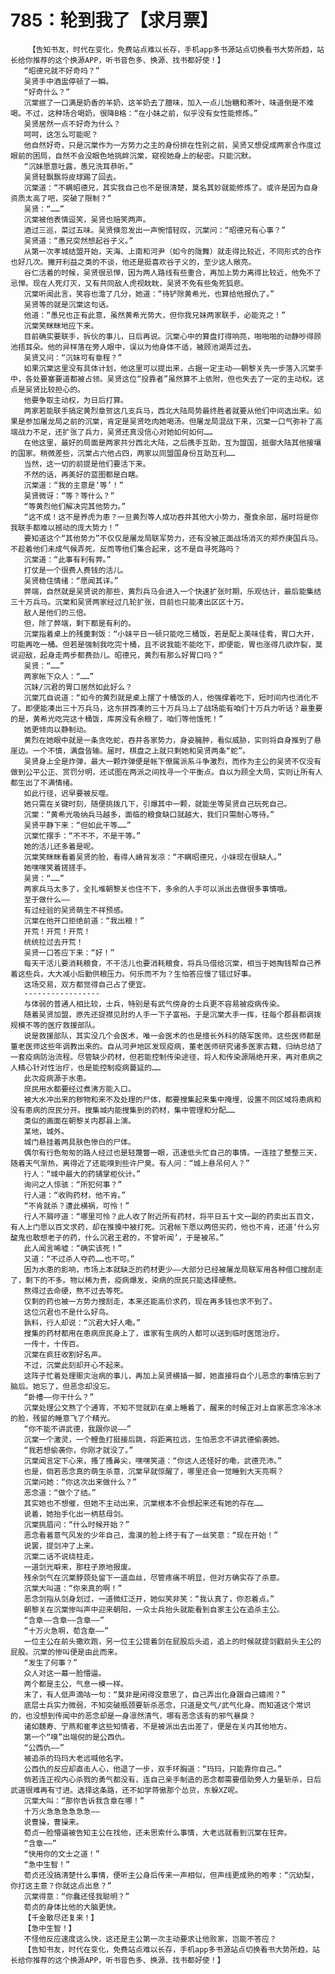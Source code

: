 # 785：轮到我了【求月票】
        【告知书友，时代在变化，免费站点难以长存，手机app多书源站点切换看书大势所趋，站长给你推荐的这个换源APP，听书音色多、换源、找书都好使！】
       “昭德兄就不好奇吗？”
       吴贤手中酒盅停顿了一瞬。
       “好奇什么？”
       沉棠抿了一口满是奶香的羊奶，这羊奶去了膻味，加入一点儿饴糖和茶叶，味道倒是不难喝。不过，这种场合喝奶，很降B格：“在小妹之前，似乎没有女性能修炼。”
       吴贤居然一点不好奇为什么？
       呵呵，这怎么可能呢？
       他自然好奇，只是沉棠作为一方势力之主的身份排在性别之前，吴贤又想促成两家合作度过眼前的困局，自然不会没眼色地挑衅沉棠，窥视她身上的秘密。只能沉默。
       “沉妹愿意吐露，愚兄洗耳恭听。”
       吴贤轻飘飘将皮球踢了回去。
       沉棠道：“不瞒昭德兄，其实我自己也不是很清楚，莫名其妙就能修炼了。或许是因为自身资质太高了吧，突破了限制？”
       吴贤：“……”
       沉棠被他表情逗笑，吴贤也赔笑两声。
       酒过三巡，菜过五味。吴贤倏忽发出一声惋惜轻叹，沉棠问：“昭德兄有心事？”
       吴贤道：“愚兄突然想起谷子义。”
       从第一次孝城结盟开始，天海、上南和河尹（如今的陇舞）就走得比较近，不同形式的合作也好几次。撇开利益之类的不谈，他还是挺喜欢谷子义的，至少这人敞亮。
       谷仁活着的时候，吴贤很忌惮，因为两人路线有些重合，再加上势力离得比较近，他免不了忌惮。现在人死灯灭，又有共同敌人虎视眈眈，吴贤不免有些兔死狐悲。
       沉棠听闻此言，笑容也澹了几分，她道：“待铲除黄希光，也算给他报仇了。”
       吴贤等的就是沉棠这句话。
       他道：“愚兄也正有此意，虽然黄希光势大，但你我兄妹两家联手，必能克之！”
       沉棠笑眯眯地应下来。
       目前确实要联手，拆伙的事儿，日后再说。沉棠心中的算盘打得响亮，啪啪啪的动静吵得顾池捂耳朵。他的异样落在旁人眼中，误以为他身体不适，被顾池湖弄过去。
       吴贤又问：“沉妹可有章程？”
       如果沉棠这里没有具体计划，他这里可以提出来，占据一定主动——朝黎关先一步落入沉棠手中，各处要塞要道都被占领。吴贤这位“投靠者”虽然算不上依附，但也失去了一定的主动权。这点是吴贤比较担心的。
       他要争取主动权，为日后打算。
       两家若能联手搞定黄烈章贺这几支兵马，西北大陆局势最终胜者就要从他们中间选出来。如果是参加屠龙局之前的沉棠，肯定是吴贤吃肉她喝汤。但屠龙局混战下来，沉棠一口气弥补了高端战力不足，还扩张了兵力，吴贤还真没信心对她如何如何……
       在他这里，最好的局面是两家共分西北大陆，之后携手互助，互为盟国，抵御大陆其他接壤的国家。稍微差些，沉棠占六他占四，两家以同盟国身份互助互利……
       当然，这一切的前提是他们要活下来。
       不然的话，再美好的蓝图都是白瞎。
       沉棠道：“我的主意是‘等’！”
       吴贤微讶：“等？等什么？”
       “等黄烈他们解决完其他势力。”
       “这不成！这不是养虎为患？一旦黄烈等人成功吞并其他大小势力，蚕食余部，届时将是你我联手都难以撼动的庞大势力！”
       要知道这个“其他势力”不仅仅是屠龙局联军势力，还有没被正面战场消灭的郑乔庚国兵马。不趁着他们未成气候弄死，反而等他们集合起来，这不是自寻死路吗？
       沉棠道：“此事有利有弊。”
       打仗是一个很费人费钱的活儿。
       吴贤稳住情绪：“愿闻其详。”
       弊端，自然就是吴贤说的那些，黄烈兵马会进入一个快速扩张时期，乐观估计，最后能集结三十万兵马。沉棠和吴贤两家经过几轮扩张，目前也只能凑出区区十万。
       敌人是他们的三倍。
       但，除了弊端，剩下都是有利的。
       沉棠指着桌上的残羹剩饭：“小妹平日一顿只能吃三桶饭，若是配上美味佳肴，胃口大开，可能再吃一桶。但若是强制我吃完十桶，且不说我能不能吃下，即便能，胃也涨得几欲炸裂，莫说迎敌，起身走两步都费劲儿。昭德兄，黄烈有那么好胃口吗？”
       吴贤：“……”
       两家帐下众人：“……”
       沉妹/沉君的胃口居然如此好么？
       沉棠兀自说道：“如今的黄烈就是桌上摆了十桶饭的人，他强撑着吃下，短时间内也消化不了。即便能凑出三十万兵马，这东拼西凑的三十万兵马上了战场能有咱们十万兵力听话？最重要的是，黄希光吃完这十桶饭，库房没有余粮了，咱们等他饿死！”
       她更倾向以静制动。
       黄烈在她眼中就是一条贪吃蛇，吞并各家势力，身姿臃肿，看似威胁，实则将自身推到了悬崖边。一个不慎，满盘皆输。届时，棋盘之上就只剩她和吴贤两条“蛇”。
       吴贤身上全是炸弹，最大一颗炸弹便是帐下僚属派系斗争激烈，而作为主公的吴贤不仅没有做到公平公正、赏罚分明，还试图在两派之间找寻一个平衡点。自以为顾全大局，实则让所有人都生出了不满情绪。
       如此行径，迟早要被反噬。
       她只需在关键时刻，随便挑拨几下，引爆其中一颗，就能坐等吴贤自己玩死自己。
       沉棠：“黄希光吸纳兵马越多，面临的粮食缺口就越大，我们只需耐心等待。”
       吴贤平静下来：“但如此干等……”
       沉棠忙摆手：“不不不，不是干等。”
       她的活儿还多着是呢。
       沉棠笑眯眯看着吴贤的脸，看得人嵴背发凉：“不瞒昭德兄，小妹现在很缺人。”
       她嘿嘿笑着搓搓手。
       吴贤：“……”
       两家兵马太多了，全扎堆朝黎关也住不下，多余的人手可以派出去做很多事情哦。
       至于做什么——
       有过经验的吴贤萌生不祥预感。
       沉棠在他开口拒绝前道：“我出粮！”
       开荒！开荒！开荒！
       统统拉过去开荒！
       吴贤一口答应下来：“好！”
       每天干活儿要消耗粮食，不干活儿也要消耗粮食，将兵马借给沉棠，相当于她掏钱帮自己养着这些兵，大大减小后勤供粮压力。何乐而不为？生怕答应慢了错过好事。
       这场交易，双方都觉得自己占了便宜。
       -----------------
       与体弱的普通人相比较，士兵，特别是有武气傍身的士兵更不容易被疫病传染。
       随着吴贤加盟，原先还捉襟见肘的人手一下子富裕。于是沉棠大手一挥，往每个郡县都调拨规模不等的医疗救援部队。
       说是救援部队，其实没几个会医术，唯一会医术的也是擅长外科的随军医师。这些医师都是董老医师这些年调教出来的。自从河尹地区发现疫病，董老医师研究诸多医家古籍，归纳总结了一套疫病防治流程。尽管缺少药材，但若能控制传染途径，将人和传染源隔绝开来，再对患病之人精心针对性治疗，也是能控制疫病蔓延的……
       此次疫病源于水患。
       庶民用水都要经过煮沸方能入口。
       被大水冲出来的秽物和来不及处理的尸体，都要搜集起来集中掩埋，设置不同区域将患病和没有患病的庶民分开。搜集城内能搜集到的药材，集中管理和分配……
       类似的画面在朝黎关内郡县上演。
       某地，城外。
       城门悬挂着两具肤色惨白的尸体。
       偶尔有行色匆匆的路人经过也是轻蔑瞥一眼，迅速低头忙自己的事情。一连挂了整整三天，随着天气渐热，离得近了还能嗅到些许尸臭。有人问：“城上悬吊何人？”
       行人：“城中最大的药铺掌柜伙计。”
       询问之人惊骇：“所犯何事？”
       行人道：“收购药材，他不肯。”
       “不肯就杀？遭此横祸，可怜！”
       行人不屑哼道：“哪里可怜？此人收了附近所有药材，将平日五十文一副的药卖出五百文，有人上门愿以百文求药，却在推搡中被打死。沉君帐下愿以两倍买药，他也不肯，还道‘什么穷酸鬼也敢想老子的药，什么沉君王君的，不曾听闻’，于是被吊。”
       此人闻言唏嘘：“确实该死！”
       又道：“不过杀人夺药……也不可。”
       因为水患的影响，市场上本就缺乏的药材更少——大部分已经被屠龙局联军用各种借口搜刮走了，剩下的不多。物以稀为贵，疫病爆发，染病的庶民只能选择硬熬。
       熬得过去命硬，熬不过去等死。
       仅剩的药也被一方势力搜刮走，本来还能高价求药，现在再多钱也求不到了。
       这位沉君也不是什么好鸟。
       孰料，行人却说：“沉君大好人嘞。”
       搜集的药材都用在患病庶民身上了，谁家有生病的人都可以送到临时医馆治疗。
       一传十，十传百。
       沉棠在疯狂收割好名声。
       不过，沉棠此刻却开心不起来。
       这阵子忙着处理赈灾治病的事儿，再加上吴贤横插一脚，她直接将自个儿恶念的事情忘到了脑后。她忘了，但恶念却没忘。
       “卧槽——你干什么？”
       沉棠处理公文熬了个通宵，不知不觉就趴在桌上睡着了，醒来的时候正对上自家恶念冷冰冰的脸，残留的睡意飞了个精光。
       “你不能不讲武德，我跟你说——”
       沉棠一个激灵，一个鲤鱼打挺接后跳，将距离拉远，生怕恶念不讲武德偷袭她。
       “我若想偷袭你，你刚才就没了。”
       沉棠闻言定下心来，搔了搔鼻尖，嘿嘿笑道：“你这人还怪好的嘞，武德充沛。”
       也是，倘若恶念真的萌生杀意，沉棠早就惊醒了，哪里还会一觉睡到大天亮啊？
       沉棠问她：“你这次出来做什么？”
       恶念道：“做个了结。”
       其实她也不想催，但她不主动出来，沉棠根本不会想起来还有她的存在……
       说着，她抬手化出一柄慈母剑。
       沉棠挑眉问：“什么时候开始？”
       恶念看着意气风发的少年自己，澹漠的脸上终于有了一丝笑意：“现在开始！”
       说罢，提剑冲了上来。
       沉棠二话不说绕柱走。
       一道剑光噼来，那柱子原地报废。
       残余剑气在沉棠脖颈处留下一道血丝，尽管疼痛不明显，但对方确实存了杀意。
       沉棠大叫道：“你来真的啊！”
       恶念剑指从剑身划过，一道微红泛开，她似笑非笑：“我认真了，你忍着点。”
       朝黎关在沉棠惨叫声中迎来朝阳，一众士兵抬头就能看到自家主公在追杀主公。
       “含章——含章——含章——”
       “十万火急啊，荀含章——”
       一位主公在前头撒欢跑，另一位主公提着剑在屁股后头追，追上的时候就提剑戳前头主公的屁股。沉棠的惨叫便是由此而来。
       “发生了何事？”
       众人对这一幕一脸懵逼。
       两个都是主公，气息一模一样。
       末了，有人低声滴咕一句：“莫非是闲得没意思了，自己弄出化身跟自己嬉闹？”
       底层士兵实力微弱，不知突破瓶颈要斩杀恶念，只道是文气/武气化身。而知道这个常识的，也没想到传闻中的恶念却是一身凛然清气，哪有恶念该有的邪气暴戾？
       诸如魏寿、宁燕和崔孝这些知情者，不是被派出去出差了，便是在关内其他地方。
       第一个“嗅”出端倪的是公西仇。
       “公西仇——”
       被追杀的玛玛大老远喊他名字。
       公西仇的反应却直击人心，他退了一步，双手环胸道：“玛玛，只能靠你自己。”
       倘若连正视内心杀戮的勇气都没有，连自己亲手制造的恶念都需要借助旁人力量斩杀，日后武道很难再有寸进。选择这条路，还不如学蒋傲那个怂货，东躲XZ呢。
       沉棠大叫：“那你告诉我含章在哪！”
       十万火急急急急急急——
       说曹操，曹操来。
       荀贞一脸懵逼被告知主公在找他，还未思索什么事情，大老远就看到沉棠在狂奔。
       “含章——”
       “快用你的文士之道！”
       “急中生智！”
       荀贞还没搞清楚什么事情，便听主公身后传来一声相似，但声线更成熟的咆孝：“沉幼梨，你打这主意？你就这点出息？”
       沉棠得意：“你蠢还怪我聪明？”
       荀贞的身体比他的大脑更快。
       【千金散尽还复来！】
       【急中生智！】
       不怪他反应速度这么快，这还是主公第一次主动要求让他败家，岂能不答应？
       【告知书友，时代在变化，免费站点难以长存，手机app多书源站点切换看书大势所趋，站长给你推荐的这个换源APP，听书音色多、换源、找书都好使！】